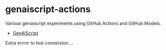 # genaiscript-actions

Various genaiscript experiments using GitHub Actions and GitHub Models.

- [GenAIScript](https://microsoft.github.io/genaiscript)

Extra errror to test conversion....